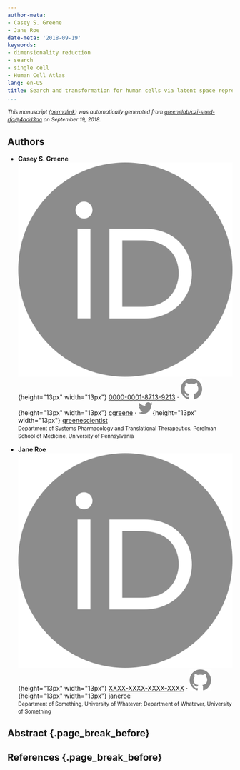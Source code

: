 ```yaml
---
author-meta:
- Casey S. Greene
- Jane Roe
date-meta: '2018-09-19'
keywords:
- dimensionality reduction
- search
- single cell
- Human Cell Atlas
lang: en-US
title: Search and transformation for human cells via latent space representations
...
```







<small><em>
This manuscript
([permalink](https://greenelab.github.io/czi-seed-rfa/v/4add3aaa9bb3c91c6a15096d77cc46c6b020bdaa/))
was automatically generated
from [greenelab/czi-seed-rfa@4add3aa](https://github.com/greenelab/czi-seed-rfa/tree/4add3aaa9bb3c91c6a15096d77cc46c6b020bdaa)
on September 19, 2018.
</em></small>

## Authors



+ **Casey S. Greene**<br>
    ![ORCID icon](images/orcid.svg){height="13px" width="13px"}
    [0000-0001-8713-9213](https://orcid.org/0000-0001-8713-9213)
    · ![GitHub icon](images/github.svg){height="13px" width="13px"}
    [cgreene](https://github.com/cgreene)
    · ![Twitter icon](images/twitter.svg){height="13px" width="13px"}
    [greenescientist](https://twitter.com/greenescientist)<br>
  <small>
     Department of Systems Pharmacology and Translational Therapeutics, Perelman School of Medicine, University of Pennsylvania
  </small>

+ **Jane Roe**<br>
    ![ORCID icon](images/orcid.svg){height="13px" width="13px"}
    [XXXX-XXXX-XXXX-XXXX](https://orcid.org/XXXX-XXXX-XXXX-XXXX)
    · ![GitHub icon](images/github.svg){height="13px" width="13px"}
    [janeroe](https://github.com/janeroe)<br>
  <small>
     Department of Something, University of Whatever; Department of Whatever, University of Something
  </small>



## Abstract {.page_break_before}




## References {.page_break_before}

<!-- Explicitly insert bibliography here -->
<div id="refs"></div>
